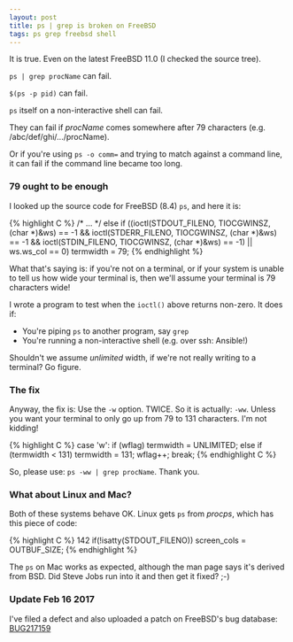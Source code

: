 ```yaml
---
layout: post
title: ps | grep is broken on FreeBSD
tags: ps grep freebsd shell
---
```


It is true.  Even on the latest FreeBSD 11.0 (I checked the source tree).

<!--more-->

`ps | grep procName` can fail.

`$(ps -p pid)` can fail.

`ps` itself on a non-interactive shell can fail.

They can fail if _procName_ comes somewhere after 79 characters
(e.g. /abc/def/ghi/.../procName).

Or if you're using `ps -o comm=` and trying to match against a command
line, it can fail if the command line became too long.

### 79 ought to be enough

I looked up the source code for FreeBSD (8.4) `ps`, and here it is:

{% highlight C %}
/* ... */
else if ((ioctl(STDOUT_FILENO, TIOCGWINSZ, (char *)&ws) == -1 &&
    ioctl(STDERR_FILENO, TIOCGWINSZ, (char *)&ws) == -1 &&
    ioctl(STDIN_FILENO,  TIOCGWINSZ, (char *)&ws) == -1) ||
    ws.ws_col == 0)
        termwidth = 79;
{% endhighlight %}

What that's saying is: if you're not on a terminal, or if your system
is unable to tell us how wide your terminal is, then we'll assume your
terminal is 79 characters wide!

I wrote a program to test when the `ioctl()` above returns non-zero.
It does if:

* You're piping `ps` to another program, say `grep`
* You're running a non-interactive shell (e.g. over ssh: Ansible!)

Shouldn't we assume _unlimited_ width, if we're not really writing to
a terminal?  Go figure.

### The fix

Anyway, the fix is: Use the `-w` option.  TWICE.  So it is actually:
`-ww`.  Unless you want your terminal to only go up from 79 to 131
characters.  I'm not kidding!

{% highlight C %}
    case 'w':
        if (wflag)
            termwidth = UNLIMITED;
        else if (termwidth < 131)
            termwidth = 131;
        wflag++;
        break;
{% endhighlight C %}

So, please use: `ps -ww | grep procName`.  Thank you.

### What about Linux and Mac?

Both of these systems behave OK.  Linux gets `ps` from _procps_, which
has this piece of code:

{% highlight C %}
142   if(!isatty(STDOUT_FILENO)) screen_cols = OUTBUF_SIZE;
{% endhighlight %}

The `ps` on Mac works as expected, although the man page says it's
derived from BSD.  Did Steve Jobs run into it and then get it fixed?
;-)

### Update Feb 16 2017

I've filed a defect and also uploaded a patch on FreeBSD's bug database: [BUG217159](https://bugs.freebsd.org/bugzilla/show_bug.cgi?id=217159)
